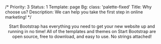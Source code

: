 /*
Priority: 3
Status: 1
Template: page
Bg:
  class: 'palette-fixed'
Title: Why choose us?
Description: We can help you take the first step in online marketing!
*/
<p style="text-align:center">
  Start Bootstrap has everything you need to get your new website up and running in no time! All of the templates and themes on Start Bootstrap are open source, free to download, and easy to use. No strings attached!
</p>
